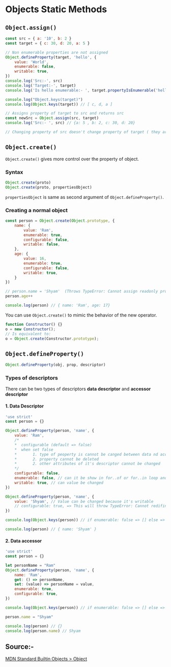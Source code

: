 # Objects Static Methods

## `Object.assign()`

```javascript
const src = { a: '10', b: 2 }
const target = { c: 30, d: 20, a: 5 }

// Non enumerable properties are not assigned
Object.defineProperty(target, 'hello', {
    value: 'World',
    enumerable: false,
    writable: true,
})
console.log('Src:-', src)
console.log('Target:-', target)
console.log('Is hello enumerable:- ', target.propertyIsEnumerable('hello'))

console.log("Object.keys(target)")
console.log(Object.keys(target)) // [ c, d, a ]

// Assigns property of target to src and returns src
const newSrc = Object.assign(src, target) 
console.log('Src:- ', src) // {a: 5 , b: 2, c: 30, d: 20}

// Changing property of src doesn't change property of target ( they are different property and not a reference)
```

## `Object.create()`

`Object.create()` gives more control over the property of object.

### Syntax
```javascript
Object.create(proto)
Object.create(proto, propertiesObject)

```
`propertiesObject` is same as second argument of `Object.defineProperty()`.

### Creating a normal object
```javascript
const person = Object.create(Object.prototype, {
    name: {
        value: 'Ram',
        enumerable: true,
        configurable: false,
        writable: false,
    },
    age: {
        value: 16,
        enumerable: true,
        configurable: false,
        writable: true,
    }
})

// person.name = 'Shyam'  (Throws TypeError: Cannot assign readonly property)
person.age++

console.log(person) // { name: 'Ram', age: 17}
```

You can use `Object.create()` to mimic the behavior of the new operator.

```javascript
function Constructor() {}
o = new Constructor();
// Is equivalent to:
o = Object.create(Constructor.prototype);
```

## `Object.defineProperty()`

```javascript
Object.defineProperty(obj, prop, descriptor)
```

### Types of descriptors

There can be two types of descriptors **data descriptor** and **accessor descriptor**

#### 1. Data Descriptor
```javascript
'use strict'
const person = {}

Object.defineProperty(person, 'name', {
    value: 'Ram',
    /*
    *  configurable (default => false)
    *  when set false 
    *       1. type of peoperty is cannot be canged between data nd accessor property.
    *       2. property cannot be deleted
    *       2. other attributes of it's descriptor cannot be changed
    */
    configurable: false,
    enumerable: false, // can it be show in for..of or for..in loop and Object.keys()
    writable: true, // can value be changed
})

Object.defineProperty(person, 'name', {
    value: 'Shyam', // Value can be changed because it's writable
    // configurable: true, => This will throw TypeError: Cannot redifine property
})

console.log(Object.keys(person)) // if enumerable: false => [] else => ['name']

console.log(person) // { name: 'Shyam' }
```
#### 2. Data accessor

```javascript
'use strict'
const person = {}

let personName = "Ram"
Object.defineProperty(person, 'name', {
    name: 'Ram',
    get: () => personName,
    set: (value) => personName = value,
    enumerable: true,
    configurable: true,
})

console.log(Object.keys(person)) // if enumerable: false => [] else => ['name']

person.name = "Shyam"

console.log(person) // {}
console.log(person.name) // Shyam
```

## Source:-

[MDN Standard Builtin Objects > Object](https://developer.mozilla.org/en-US/docs/Web/JavaScript/Reference/Global_Objects/Object)
